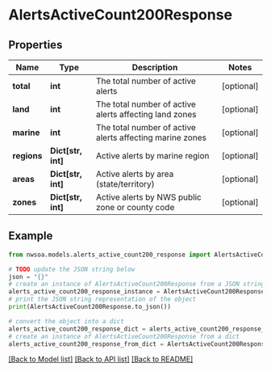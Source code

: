 # AlertsActiveCount200Response


## Properties

Name | Type | Description | Notes
------------ | ------------- | ------------- | -------------
**total** | **int** | The total number of active alerts | [optional] 
**land** | **int** | The total number of active alerts affecting land zones | [optional] 
**marine** | **int** | The total number of active alerts affecting marine zones | [optional] 
**regions** | **Dict[str, int]** | Active alerts by marine region | [optional] 
**areas** | **Dict[str, int]** | Active alerts by area (state/territory) | [optional] 
**zones** | **Dict[str, int]** | Active alerts by NWS public zone or county code | [optional] 

## Example

```python
from nwsoa.models.alerts_active_count200_response import AlertsActiveCount200Response

# TODO update the JSON string below
json = "{}"
# create an instance of AlertsActiveCount200Response from a JSON string
alerts_active_count200_response_instance = AlertsActiveCount200Response.from_json(json)
# print the JSON string representation of the object
print(AlertsActiveCount200Response.to_json())

# convert the object into a dict
alerts_active_count200_response_dict = alerts_active_count200_response_instance.to_dict()
# create an instance of AlertsActiveCount200Response from a dict
alerts_active_count200_response_from_dict = AlertsActiveCount200Response.from_dict(alerts_active_count200_response_dict)
```
[[Back to Model list]](../README.md#documentation-for-models) [[Back to API list]](../README.md#documentation-for-api-endpoints) [[Back to README]](../README.md)


